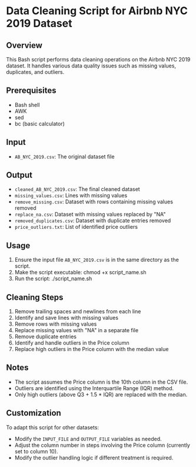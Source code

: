 # Data Cleaning Script for Airbnb NYC 2019 Dataset

## Overview

This Bash script performs data cleaning operations on the Airbnb NYC 2019 dataset. It handles various data quality issues such as missing values, duplicates, and outliers.

## Prerequisites

- Bash shell
- AWK
- sed
- bc (basic calculator)

## Input

- `AB_NYC_2019.csv`: The original dataset file

## Output

- `cleaned_AB_NYC_2019.csv`: The final cleaned dataset
- `missing_values.csv`: Lines with missing values
- `remove_missing.csv`: Dataset with rows containing missing values removed
- `replace_na.csv`: Dataset with missing values replaced by "NA"
- `removed_duplicates.csv`: Dataset with duplicate entries removed
- `price_outliers.txt`: List of identified price outliers

## Usage

1. Ensure the input file `AB_NYC_2019.csv` is in the same directory as the script.
2. Make the script executable:
chmod +x script_name.sh
3. Run the script:
./script_name.sh


## Cleaning Steps

1. Remove trailing spaces and newlines from each line
2. Identify and save lines with missing values
3. Remove rows with missing values
4. Replace missing values with "NA" in a separate file
5. Remove duplicate entries
6. Identify and handle outliers in the Price column
7. Replace high outliers in the Price column with the median value

## Notes

- The script assumes the Price column is the 10th column in the CSV file.
- Outliers are identified using the Interquartile Range (IQR) method.
- Only high outliers (above Q3 + 1.5 * IQR) are replaced with the median.

## Customization

To adapt this script for other datasets:
- Modify the `INPUT_FILE` and `OUTPUT_FILE` variables as needed.
- Adjust the column number in steps involving the Price column (currently set to column 10).
- Modify the outlier handling logic if different treatment is required.

